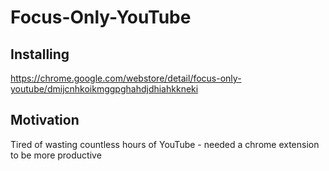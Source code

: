 # Focus-Only-YouTube

## Installing 
https://chrome.google.com/webstore/detail/focus-only-youtube/dmijcnhkoikmggpghahdjdhiahkkneki

## Motivation

Tired of wasting countless hours of YouTube - needed a chrome extension to be more productive
